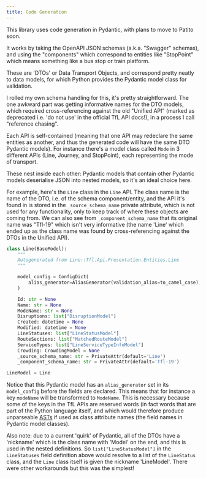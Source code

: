 ```yaml
---
title: Code Generation
---
```


This library uses code generation in Pydantic, with plans to move to Patito soon.

It works by taking the OpenAPI JSON schemas (a.k.a. "Swagger" schemas), and
using the "components" which correspond to entities like "StopPoint" which means
something like a bus stop or train platform.

These are 'DTOs' or Data Transport Objects, and correspond pretty neatly to
data models, for which Python provides the Pydantic model class for validation.

I rolled my own schema handling for this, it's pretty straightforward.
The one awkward part was getting informative names for the DTO models,
which required cross-referencing against the old "Unified API" (marked as deprecated
i.e. 'do not use' in the official TfL API docs!), in a process I call "reference chasing".


Each API is self-contained
(meaning that one API may redeclare the same entities as another,
and thus the generated code will have the same DTO Pydantic models).
For instance there's a model class called `Mode`
in 3 different APIs (Line, Journey, and StopPoint), each representing the mode of transport.

These nest inside each other: Pydantic models that contain other Pydantic models
deserialise JSON into nested models, so it's an ideal choice here.

For example, here's the `Line` class in the `Line` API. The class name is the name of the DTO,
i.e. of the schema component/entity, and the API it's found in is stored in the
`_source_schema_name` private attribute, which is not used for any functionality, only to keep track
of where these objects are coming from. We can also see from `_component_schema_name` that its
original name was "Tfl-19" which isn't very informative (the name 'Line' which ended up as the class
name was found by cross-referencing against the DTOs in the Unified API).

```py
class Line(BaseModel):
    """
    Autogenerated from Line::Tfl.Api.Presentation.Entities.Line
    """

    model_config = ConfigDict(
        alias_generator=AliasGenerator(validation_alias=to_camel_case),
    )

    Id: str = None
    Name: str = None
    ModeName: str = None
    Disruptions: list["DisruptionModel"]
    Created: datetime = None
    Modified: datetime = None
    LineStatuses: list["LineStatusModel"]
    RouteSections: list["MatchedRouteModel"]
    ServiceTypes: list["LineServiceTypeInfoModel"]
    Crowding: CrowdingModel = None
    _source_schema_name: str = PrivateAttr(default='Line')
    _component_schema_name: str = PrivateAttr(default='Tfl-19')

LineModel = Line
```

Notice that this Pydantic model has an `alias_generator` set in its `model_config`
before the fields are declared. This means that for instance a key `modeName` will be transformed to
`ModeName`. This is necessary because some of the keys in the TfL APIs are reserved words
(in fact words that are part of the Python language itself, and which would therefore produce
unparseable [ASTs](https://en.wikipedia.org/wiki/Abstract_syntax_tree) if used as class attribute
names (the field names in Pydantic model classes).

Also note: due to a current 'quirk' of Pydantic, all of the DTOs have a 'nickname' which is the
class name with 'Model' on the end, and this is used in the nested definitions. So
`list["LineStatusModel"]` in the `LineStatuses` field definition above would resolve to a list of
the `LineStatus` class, and the `Line` class itself is given the nickname 'LineModel'.
There were other workarounds but this was the simplest!
